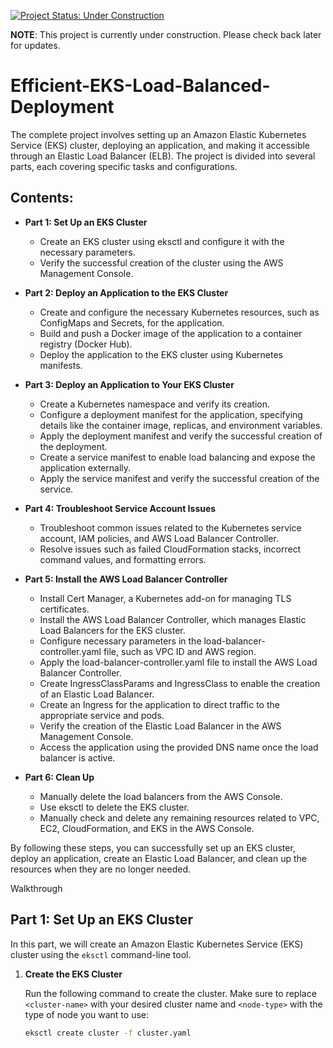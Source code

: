 
[![Project Status: Under Construction](https://img.shields.io/badge/Project%20Status-Under%20Construction-yellow)](https://github.com/YavorMarkov/Efficient-EKS-Load-Balanced-Deployment/)


**NOTE**: This project is currently under construction. Please check back later for updates.



# Efficient-EKS-Load-Balanced-Deployment

The complete project involves setting up an Amazon Elastic Kubernetes Service (EKS) cluster, deploying an application, and making it accessible through an Elastic Load Balancer (ELB). The project is divided into several parts, each covering specific tasks and configurations.

## Contents:



- **Part 1: Set Up an EKS Cluster**
  - Create an EKS cluster using eksctl and configure it with the necessary parameters.
  - Verify the successful creation of the cluster using the AWS Management Console.

- **Part 2: Deploy an Application to the EKS Cluster**
  - Create and configure the necessary Kubernetes resources, such as ConfigMaps and Secrets, for the application.
  - Build and push a Docker image of the application to a container registry (Docker Hub).
  - Deploy the application to the EKS cluster using Kubernetes manifests.

- **Part 3: Deploy an Application to Your EKS Cluster**
  - Create a Kubernetes namespace and verify its creation.
  - Configure a deployment manifest for the application, specifying details like the container image, replicas, and environment variables.
  - Apply the deployment manifest and verify the successful creation of the deployment.
  - Create a service manifest to enable load balancing and expose the application externally.
  - Apply the service manifest and verify the successful creation of the service.

- **Part 4: Troubleshoot Service Account Issues**
  - Troubleshoot common issues related to the Kubernetes service account, IAM policies, and AWS Load Balancer Controller.
  - Resolve issues such as failed CloudFormation stacks, incorrect command values, and formatting errors.

- **Part 5: Install the AWS Load Balancer Controller**
  - Install Cert Manager, a Kubernetes add-on for managing TLS certificates.
  - Install the AWS Load Balancer Controller, which manages Elastic Load Balancers for the EKS cluster.
  - Configure necessary parameters in the load-balancer-controller.yaml file, such as VPC ID and AWS region.
  - Apply the load-balancer-controller.yaml file to install the AWS Load Balancer Controller.
  - Create IngressClassParams and IngressClass to enable the creation of an Elastic Load Balancer.
  - Create an Ingress for the application to direct traffic to the appropriate service and pods.
  - Verify the creation of the Elastic Load Balancer in the AWS Management Console.
  - Access the application using the provided DNS name once the load balancer is active.

- **Part 6: Clean Up**
  - Manually delete the load balancers from the AWS Console.
  - Use eksctl to delete the EKS cluster.
  - Manually check and delete any remaining resources related to VPC, EC2, CloudFormation, and EKS in the AWS Console.


By following these steps, you can successfully set up an EKS cluster, deploy an application, create an Elastic Load Balancer, and clean up the resources when they are no longer needed.

Walkthrough
## Part 1: Set Up an EKS Cluster

In this part, we will create an Amazon Elastic Kubernetes Service (EKS) cluster using the `eksctl` command-line tool.

1. **Create the EKS Cluster**

   Run the following command to create the cluster. Make sure to replace `<cluster-name>` with your desired cluster name and `<node-type>` with the type of node you want to use:

   ```bash
   eksctl create cluster -f cluster.yaml



